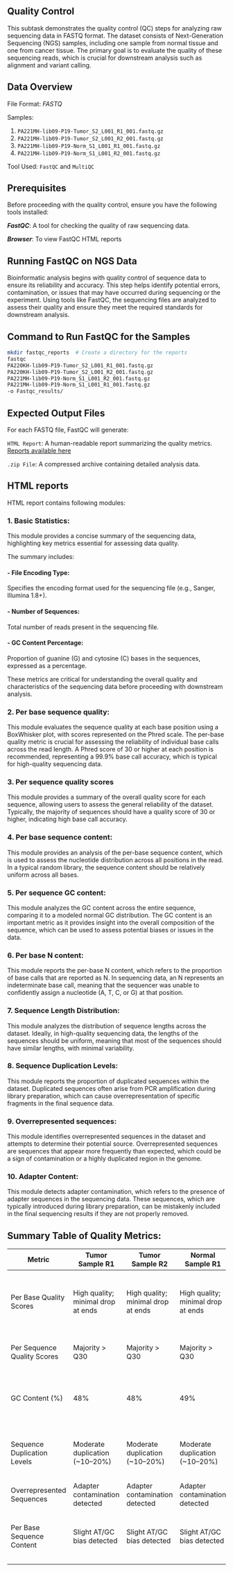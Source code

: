 ## Quality Control
This subtask demonstrates the quality control (QC) steps for analyzing raw sequencing data in FASTQ format. The dataset consists of Next-Generation Sequencing (NGS) samples, including one sample from normal tissue and one from cancer tissue. The primary goal is to evaluate the quality of these sequencing reads, which is crucial for downstream analysis such as alignment and variant calling.

## Data Overview

File Format: *FASTQ*

Samples:
1. `PA221MH-lib09-P19-Tumor_S2_L001_R1_001.fastq.gz`
2. `PA221MH-lib09-P19-Tumor_S2_L001_R2_001.fastq.gz`
3. `PA221MH-lib09-P19-Norm_S1_L001_R1_001.fastq.gz`
4. `PA221MH-lib09-P19-Norm_S1_L001_R2_001.fastq.gz`

Tool Used: `FastQC` and `MultiQC`

## Prerequisites
Before proceeding with the quality control, ensure you have the following tools installed:

***FastQC***: A tool for checking the quality of raw sequencing data.

***Browser***: To view FastQC HTML reports

## Running FastQC on NGS Data
Bioinformatic analysis begins with quality control of sequence data to ensure its reliability and accuracy. This step helps identify potential errors, contamination, or issues that may have occurred during sequencing or the experiment. Using tools like FastQC, the sequencing files are analyzed to assess their quality and ensure they meet the required standards for downstream analysis.

## Command to Run FastQC for the Samples
``` bash
mkdir fastqc_reports  # Create a directory for the reports
fastqc
PA220KH-lib09-P19-Tumor_S2_L001_R1_001.fastq.gz
PA220KH-lib09-P19-Tumor_S2_L001_R2_001.fastq.gz
PA221MH-lib09-P19-Norm_S1_L001_R2_001.fastq.gz
PA221MH-lib09-P19-Norm_S1_L001_R1_001.fastq.gz
-o Fastqc_results/
```
## Expected Output Files

For each FASTQ file, FastQC will generate:

`HTML Report`: A human-readable report summarizing the quality metrics. 
[Reports available here](https://github.com/thanushree024/PupilBio_CodingChallenge/tree/main/Task2/Sub_task_1/Reports)


`.zip File`: A compressed archive containing detailed analysis data.


## HTML reports
HTML report contains following modules:
### 1. Basic Statistics: 

This module provides a concise summary of the sequencing data, highlighting key metrics essential for assessing data quality. 

The summary includes:

#### - File Encoding Type: 
Specifies the encoding format used for the sequencing file (e.g., Sanger, Illumina 1.8+).

#### - Number of Sequences: 
Total number of reads present in the sequencing file.

#### - GC Content Percentage: 
Proportion of guanine (G) and cytosine (C) bases in the sequences, expressed as a percentage.

These metrics are critical for understanding the overall quality and characteristics of the sequencing data before proceeding with downstream analysis.


### 2. Per base sequence quality:
This module evaluates the sequence quality at each base position using a BoxWhisker plot, with scores represented on the Phred scale. The per-base quality metric is crucial for assessing the reliability of individual base calls across the read length.
A Phred score of 30 or higher at each position is recommended, representing a 99.9% base call accuracy, which is typical for high-quality sequencing data.


### 3. Per sequence quality scores
This module provides a summary of the overall quality score for each sequence, allowing users to assess the general reliability of the dataset. Typically, the majority of sequences should have a quality score of 30 or higher, indicating high base call accuracy.


### 4. Per base sequence content:
This module provides an analysis of the per-base sequence content, which is used to assess the nucleotide distribution across all positions in the read. In a typical random library, the sequence content should be relatively uniform across all bases.


### 5. Per sequence GC content:
This module analyzes the GC content across the entire sequence, comparing it to a modeled normal GC distribution. The GC content is an important metric as it provides insight into the overall composition of the sequence, which can be used to assess potential biases or issues in the data.

### 6. Per base N content:
This module reports the per-base N content, which refers to the proportion of base calls that are reported as N. In sequencing data, an N represents an indeterminate base call, meaning that the sequencer was unable to confidently assign a nucleotide (A, T, C, or G) at that position.

### 7. Sequence Length Distribution:
This module analyzes the distribution of sequence lengths across the dataset. Ideally, in high-quality sequencing data, the lengths of the sequences should be uniform, meaning that most of the sequences should have similar lengths, with minimal variability.

### 8. Sequence Duplication Levels:
This module reports the proportion of duplicated sequences within the dataset. Duplicated sequences often arise from PCR amplification during library preparation, which can cause overrepresentation of specific fragments in the final sequence data.

### 9. Overrepresented sequences: 
This module identifies overrepresented sequences in the dataset and attempts to determine their potential source. Overrepresented sequences are sequences that appear more frequently than expected, which could be a sign of contamination or a highly duplicated region in the genome.

### 10. Adapter Content:
This module detects adapter contamination, which refers to the presence of adapter sequences in the sequencing data. These sequences, which are typically introduced during library preparation, can be mistakenly included in the final sequencing results if they are not properly removed.

## Summary Table of Quality Metrics:

| Metric                        | Tumor Sample R1    | Tumor Sample R2    | Normal Sample R1  | Normal Sample R2  | Notes                                                              |
|-------------------------------|--------------------|--------------------|-------------------|-------------------|--------------------------------------------------------------------|
| Per Base Quality Scores       | High quality; minimal drop at ends | High quality; minimal drop at ends | High quality; minimal drop at ends | High quality; minimal drop at ends | All files passed quality thresholds for per-base scores.          |
| Per Sequence Quality Scores   | Majority > Q30      | Majority > Q30      | Majority > Q30     | Majority > Q30     | Indicative of high-quality reads.                                  |
| GC Content (%)                | 48%              | 48%               | 49%              | 49%              | Within expected range for human data (~40–60%).                    |
| Sequence Duplication Levels   | Moderate duplication (~10–20%) | Moderate duplication (~10–20%) | Moderate duplication (~10–20%)  | Moderate duplication (~10–20%) | May indicate over-sequencing or PCR artifacts.                    |
| Overrepresented Sequences     | Adapter contamination detected | Adapter contamination detected | Adapter contamination detected  | Adapter contamination detected  | Requires adapter trimming.                                         |
| Per Base Sequence Content     | Slight AT/GC bias detected | Slight AT/GC bias detected | Slight AT/GC bias detected | Slight AT/GC bias detected | Possibly due to technical artifacts or random priming.             |




